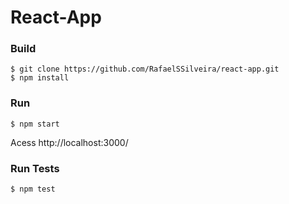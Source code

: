 # React-App


### Build
    $ git clone https://github.com/RafaelSSilveira/react-app.git
    $ npm install

### Run
    $ npm start

Acess http://localhost:3000/

### Run Tests
    $ npm test